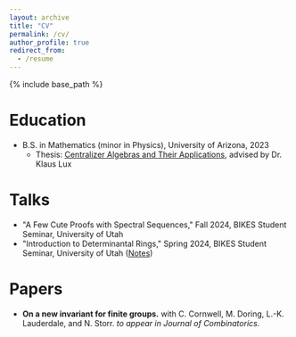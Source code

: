 ```yaml
---
layout: archive
title: "CV"
permalink: /cv/
author_profile: true
redirect_from:
  - /resume
---
```


{% include base_path %}

Education
======
- B.S. in Mathematics (minor in Physics), University of Arizona, 2023
  - Thesis: [Centralizer Algebras and Their Applications](http://emorg.github.io/files/ugrad_thesis.pdf), advised by Dr. Klaus Lux
 
Talks
======
- "A Few Cute Proofs with Spectral Sequences," Fall 2024, BIKES Student Seminar, University of Utah
- "Introduction to Determinantal Rings," Spring 2024, BIKES Student Seminar, University of Utah ([Notes](http://emorg.github.io/files/determinantal_rings.pdf))

Papers
======
- **On a new invariant for finite groups.** with C. Cornwell, M. Doring, L.-K. Lauderdale, and N. Storr. *to appear in Journal of Combinatorics.*

<!-- Work experience
======
* Summer 2015: Research Assistant
  * Github University
  * Duties included: Tagging issues
  * Supervisor: Professor Git

* Fall 2015: Research Assistant
  * Github University
  * Duties included: Merging pull requests
  * Supervisor: Professor Hub

Publications
======
  <ul>{% for post in site.publications %}
    {% include archive-single-cv.html %}
  {% endfor %}</ul>
  
Talks
======
  <ul>{% for post in site.talks %}
    {% include archive-single-talk-cv.html %}
  {% endfor %}</ul>
  
Teaching
======
  <ul>{% for post in site.teaching %}
    {% include archive-single-cv.html %}
  {% endfor %}</ul>
  
Service and leadership
======
* Currently signed in to 43 different slack teams -->
